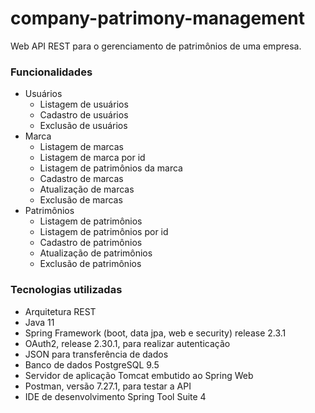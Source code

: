 # company-patrimony-management
Web API REST para o gerenciamento de patrimônios de uma empresa.

### Funcionalidades
- Usuários
    - Listagem de usuários
    - Cadastro de usuários
    - Exclusão de usuários
- Marca
    - Listagem de marcas
    - Listagem de marca por id
    - Listagem de patrimônios da marca
    - Cadastro de marcas
    - Atualização de marcas
    - Exclusão de marcas
- Patrimônios
    - Listagem de patrimônios
    - Listagem de patrimônios por id
    - Cadastro de patrimônios
    - Atualização de patrimônios
    - Exclusão de patrimônios
### Tecnologias utilizadas
- Arquitetura REST
- Java 11
- Spring Framework (boot, data jpa, web e security) release 2.3.1
- OAuth2, release 2.30.1, para realizar autenticação
- JSON para transferência de dados
- Banco de dados PostgreSQL 9.5
- Servidor de aplicação Tomcat embutido ao Spring Web
- Postman, versão 7.27.1, para testar a API
- IDE de desenvolvimento Spring Tool Suite 4

